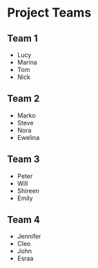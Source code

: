 # Project Teams

## Team 1
* Lucy
* Marina
* Tom
* Nick

## Team 2
* Marko
* Steve
* Nora
* Ewelina

## Team 3
* Peter
* Will
* Shireen
* Emily

## Team 4
* Jennifer
* Cleo
* John
* Esraa